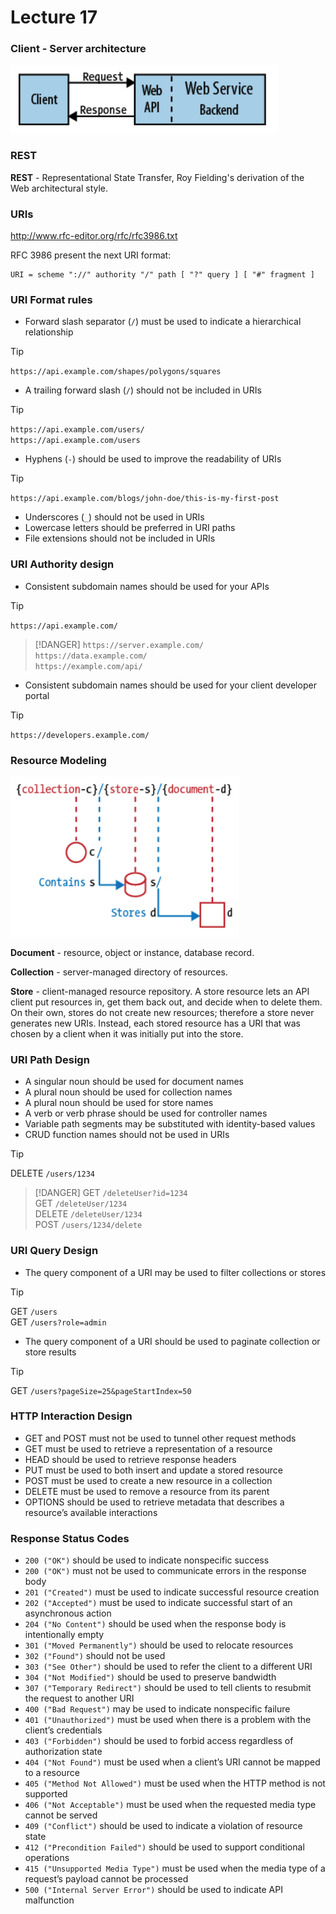 # Lecture 17

### Client - Server architecture

![Client-server](./client-server.png)

### REST

**REST** - Representational State Transfer, Roy Fielding's derivation of the Web architectural style.


### URIs

http://www.rfc-editor.org/rfc/rfc3986.txt

RFC 3986 present the next URI format:

```
URI = scheme "://" authority "/" path [ "?" query ] [ "#" fragment ]
```

### URI Format rules
- Forward slash separator (`/`) must be used to indicate a hierarchical
relationship

> [!TIP]
> `https://api.example.com/shapes/polygons/squares`

- A trailing forward slash (`/`) should not be included in URIs

> [!TIP]
> `https://api.example.com/users/` <br>
> `https://api.example.com/users`

- Hyphens (`-`) should be used to improve the readability of URIs

> [!TIP]
> `https://api.example.com/blogs/john-doe/this-is-my-first-post`

- Underscores (`_`) should not be used in URIs
- Lowercase letters should be preferred in URI paths
- File extensions should not be included in URIs

### URI Authority design

- Consistent subdomain names should be used for your APIs

> [!TIP]
> `https://api.example.com/` <br>

> [!DANGER]
> `https://server.example.com/` <br>
> `https://data.example.com/` <br>
> `https://example.com/api/` <br>

- Consistent subdomain names should be used for your client developer
portal

> [!TIP]
> `https://developers.example.com/`

### Resource Modeling

![Collection, store, document](./collection-store-document.png)

**Document** - resource, object or instance, database record.

**Collection** - server-managed directory of resources.

**Store** - client-managed resource repository. A store resource lets an API client put resources in, get them back out, and decide when to delete them. On their own, stores do not create new resources; therefore a store never generates new URIs. Instead, each stored resource has a URI that was chosen by a client when it was initially put into the store.

### URI Path Design
- A singular noun should be used for document names
- A plural noun should be used for collection names
- A plural noun should be used for store names
- A verb or verb phrase should be used for controller names
- Variable path segments may be substituted with identity-based
values
- CRUD function names should not be used in URIs

> [!TIP]
> DELETE `/users/1234`

> [!DANGER]
> GET `/deleteUser?id=1234` <br>
> GET `/deleteUser/1234` <br>
> DELETE `/deleteUser/1234` <br>
> POST `/users/1234/delete`

### URI Query Design
- The query component of a URI may be used to filter collections or stores

> [!TIP]
> GET `/users` <br>
> GET `/users?role=admin`

- The query component of a URI should be used to paginate collection
or store results

> [!TIP]
> GET `/users?pageSize=25&pageStartIndex=50`

### HTTP Interaction Design
- GET and POST must not be used to tunnel other request methods
- GET must be used to retrieve a representation of a resource
- HEAD should be used to retrieve response headers
- PUT must be used to both insert and update a stored resource
- POST must be used to create a new resource in a collection
- DELETE must be used to remove a resource from its parent
- OPTIONS should be used to retrieve metadata that describes a
resource’s available interactions

### Response Status Codes
- `200 ("OK")` should be used to indicate nonspecific success
- `200 ("OK")` must not be used to communicate errors in the response body
- `201 ("Created")` must be used to indicate successful resource creation
- `202 ("Accepted")` must be used to indicate successful start of an asynchronous action
- `204 ("No Content")` should be used when the response body is intentionally empty
- `301 ("Moved Permanently")` should be used to relocate resources
- `302 ("Found")` should not be used
- `303 ("See Other")` should be used to refer the client to a different URI
- `304 ("Not Modified")` should be used to preserve bandwidth
- `307 ("Temporary Redirect")` should be used to tell clients to resubmit the request to another URI
- `400 ("Bad Request")` may be used to indicate nonspecific failure
- `401 ("Unauthorized")` must be used when there is a problem with the client’s credentials
- `403 ("Forbidden")` should be used to forbid access regardless of authorization state
- `404 ("Not Found")` must be used when a client’s URI cannot be mapped to a resource
- `405 ("Method Not Allowed")` must be used when the HTTP method is not supported
- `406 ("Not Acceptable")` must be used when the requested media type cannot be served
- `409 ("Conflict")` should be used to indicate a violation of resource state
- `412 ("Precondition Failed")` should be used to support conditional operations
- `415 ("Unsupported Media Type")` must be used when the media type of a request’s payload cannot be processed
- `500 ("Internal Server Error")` should be used to indicate API malfunction
